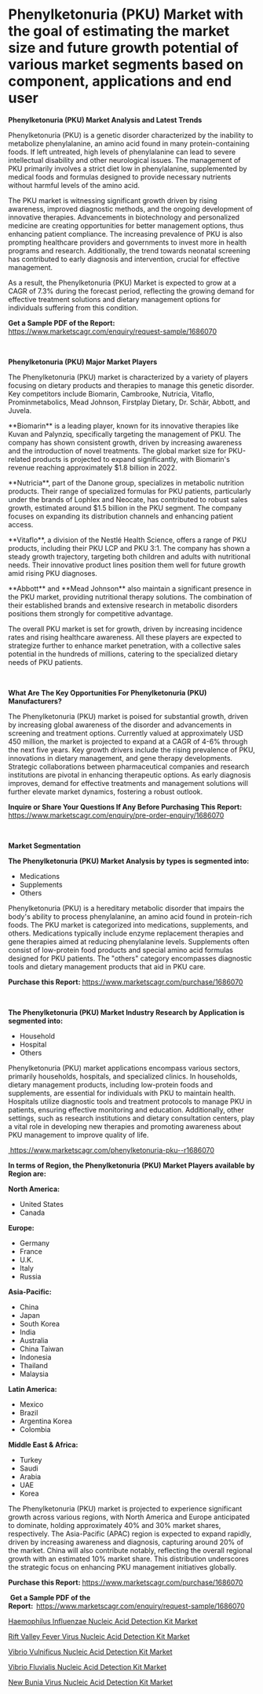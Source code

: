 <p><h1>Phenylketonuria (PKU) Market with the goal of estimating the market size and future growth potential of various market segments based on component, applications and end user</h1></p><p><strong>Phenylketonuria (PKU) Market Analysis and Latest Trends</strong></p>
<p><p>Phenylketonuria (PKU) is a genetic disorder characterized by the inability to metabolize phenylalanine, an amino acid found in many protein-containing foods. If left untreated, high levels of phenylalanine can lead to severe intellectual disability and other neurological issues. The management of PKU primarily involves a strict diet low in phenylalanine, supplemented by medical foods and formulas designed to provide necessary nutrients without harmful levels of the amino acid. </p><p>The PKU market is witnessing significant growth driven by rising awareness, improved diagnostic methods, and the ongoing development of innovative therapies. Advancements in biotechnology and personalized medicine are creating opportunities for better management options, thus enhancing patient compliance. The increasing prevalence of PKU is also prompting healthcare providers and governments to invest more in health programs and research. Additionally, the trend towards neonatal screening has contributed to early diagnosis and intervention, crucial for effective management. </p><p>As a result, the Phenylketonuria (PKU) Market is expected to grow at a CAGR of 7.3% during the forecast period, reflecting the growing demand for effective treatment solutions and dietary management options for individuals suffering from this condition.</p></p>
<p><strong>Get a Sample PDF of the Report:&nbsp;</strong> <a href="https://www.marketscagr.com/enquiry/request-sample/1686070?utm_campaign=2115&utm_medium=2&utm_source=Github&utm_content=ia&utm_term=24032025&utm_id=phenylketonuria-pku">https://www.marketscagr.com/enquiry/request-sample/1686070</a></p>
<p>&nbsp;</p>
<p><strong>Phenylketonuria (PKU) Major Market Players</strong></p>
<p><p>The Phenylketonuria (PKU) market is characterized by a variety of players focusing on dietary products and therapies to manage this genetic disorder. Key competitors include Biomarin, Cambrooke, Nutricia, Vitaflo, Prominmetabolics, Mead Johnson, Firstplay Dietary, Dr. Schär, Abbott, and Juvela.</p><p>**Biomarin** is a leading player, known for its innovative therapies like Kuvan and Palynziq, specifically targeting the management of PKU. The company has shown consistent growth, driven by increasing awareness and the introduction of novel treatments. The global market size for PKU-related products is projected to expand significantly, with Biomarin's revenue reaching approximately $1.8 billion in 2022.</p><p>**Nutricia**, part of the Danone group, specializes in metabolic nutrition products. Their range of specialized formulas for PKU patients, particularly under the brands of Lophlex and Neocate, has contributed to robust sales growth, estimated around $1.5 billion in the PKU segment. The company focuses on expanding its distribution channels and enhancing patient access.</p><p>**Vitaflo**, a division of the Nestlé Health Science, offers a range of PKU products, including their PKU LCP and PKU 3:1. The company has shown a steady growth trajectory, targeting both children and adults with nutritional needs. Their innovative product lines position them well for future growth amid rising PKU diagnoses.</p><p>**Abbott** and **Mead Johnson** also maintain a significant presence in the PKU market, providing nutritional therapy solutions. The combination of their established brands and extensive research in metabolic disorders positions them strongly for competitive advantage.</p><p>The overall PKU market is set for growth, driven by increasing incidence rates and rising healthcare awareness. All these players are expected to strategize further to enhance market penetration, with a collective sales potential in the hundreds of millions, catering to the specialized dietary needs of PKU patients.</p></p>
<p>&nbsp;</p>
<p><strong>What Are The Key Opportunities For Phenylketonuria (PKU) Manufacturers?</strong></p>
<p><p>The Phenylketonuria (PKU) market is poised for substantial growth, driven by increasing global awareness of the disorder and advancements in screening and treatment options. Currently valued at approximately USD 450 million, the market is projected to expand at a CAGR of 4-6% through the next five years. Key growth drivers include the rising prevalence of PKU, innovations in dietary management, and gene therapy developments. Strategic collaborations between pharmaceutical companies and research institutions are pivotal in enhancing therapeutic options. As early diagnosis improves, demand for effective treatments and management solutions will further elevate market dynamics, fostering a robust outlook.</p></p>
<p><strong>Inquire or Share Your Questions If Any Before Purchasing This Report:</strong> <a href="https://www.marketscagr.com/enquiry/pre-order-enquiry/1686070?utm_campaign=2115&utm_medium=2&utm_source=Github&utm_content=ia&utm_term=24032025&utm_id=phenylketonuria-pku">https://www.marketscagr.com/enquiry/pre-order-enquiry/1686070</a></p>
<p>&nbsp;</p>
<p><strong>Market Segmentation</strong></p>
<p><strong>The Phenylketonuria (PKU) Market Analysis by types is segmented into:</strong></p>
<p><ul><li>Medications</li><li>Supplements</li><li>Others</li></ul></p>
<p><p>Phenylketonuria (PKU) is a hereditary metabolic disorder that impairs the body's ability to process phenylalanine, an amino acid found in protein-rich foods. The PKU market is categorized into medications, supplements, and others. Medications typically include enzyme replacement therapies and gene therapies aimed at reducing phenylalanine levels. Supplements often consist of low-protein food products and special amino acid formulas designed for PKU patients. The "others" category encompasses diagnostic tools and dietary management products that aid in PKU care.</p></p>
<p><strong>Purchase this Report:&nbsp;</strong><a href="https://www.marketscagr.com/purchase/1686070?utm_campaign=2115&utm_medium=2&utm_source=Github&utm_content=ia&utm_term=24032025&utm_id=phenylketonuria-pku">https://www.marketscagr.com/purchase/1686070</a></p>
<p>&nbsp;</p>
<p><strong>The Phenylketonuria (PKU) Market Industry Research by Application is segmented into:</strong></p>
<p><ul><li>Household</li><li>Hospital</li><li>Others</li></ul></p>
<p><p>Phenylketonuria (PKU) market applications encompass various sectors, primarily households, hospitals, and specialized clinics. In households, dietary management products, including low-protein foods and supplements, are essential for individuals with PKU to maintain health. Hospitals utilize diagnostic tools and treatment protocols to manage PKU in patients, ensuring effective monitoring and education. Additionally, other settings, such as research institutions and dietary consultation centers, play a vital role in developing new therapies and promoting awareness about PKU management to improve quality of life.</p></p>
<p><a href="https://www.marketscagr.com/phenylketonuria-pku--r1686070?utm_campaign=2115&utm_medium=2&utm_source=Github&utm_content=ia&utm_term=24032025&utm_id=phenylketonuria-pku">&nbsp;https://www.marketscagr.com/phenylketonuria-pku--r1686070</a></p>
<p><strong>In terms of Region, the Phenylketonuria (PKU) Market Players available by Region are:</strong></p>
<p>
    <p> <strong> North America: </strong>
        <ul>
            <li>United States</li>
            <li>Canada</li>
        </ul>
        </p> 
    <p> <strong> Europe: </strong>
        <ul>
            <li>Germany</li>
            <li>France</li>
            <li>U.K.</li>
            <li>Italy</li>
            <li>Russia</li>
        </ul>
        </p> 
    <p> <strong> Asia-Pacific: </strong>
        <ul>
            <li>China</li>
            <li>Japan</li>
            <li>South Korea</li>
            <li>India</li>
            <li>Australia</li>
            <li>China Taiwan</li>
            <li>Indonesia</li>
            <li>Thailand</li>
            <li>Malaysia</li>
        </ul>
        </p> 
    <p> <strong> Latin America: </strong>
        <ul>
            <li>Mexico</li>
            <li>Brazil</li>
            <li>Argentina Korea</li>
            <li>Colombia</li>
        </ul>
        </p> 
    <p> <strong> Middle East & Africa: </strong>
        <ul>
            <li>Turkey</li>
            <li>Saudi</li>
            <li>Arabia</li>
            <li>UAE</li>
            <li>Korea</li>
        </ul>
    </p>
    </p>
<p><p>The Phenylketonuria (PKU) market is projected to experience significant growth across various regions, with North America and Europe anticipated to dominate, holding approximately 40% and 30% market shares, respectively. The Asia-Pacific (APAC) region is expected to expand rapidly, driven by increasing awareness and diagnosis, capturing around 20% of the market. China will also contribute notably, reflecting the overall regional growth with an estimated 10% market share. This distribution underscores the strategic focus on enhancing PKU management initiatives globally.</p></p>
<p><strong>Purchase this Report: </strong><a href="https://www.marketscagr.com/purchase/1686070?utm_campaign=2115&utm_medium=2&utm_source=Github&utm_content=ia&utm_term=24032025&utm_id=phenylketonuria-pku">https://www.marketscagr.com/purchase/1686070</a></p>
<p>&nbsp;<strong>Get a Sample PDF of the Report:&nbsp;&nbsp;</strong><a href="https://www.marketscagr.com/enquiry/request-sample/1686070?utm_campaign=2115&utm_medium=2&utm_source=Github&utm_content=ia&utm_term=24032025&utm_id=phenylketonuria-pku">https://www.marketscagr.com/enquiry/request-sample/1686070</a></p>
<p><strong></strong></p>
<p><p><a href="https://github.com/vitrilaoire/Market-Research-Report-List-1/blob/main/haemophilus-influenzae-nucleic-acid-detection-kit-market.md?utm_campaign=2115&utm_medium=2&utm_source=Github&utm_content=ia&utm_term=24032025&utm_id=phenylketonuria-pku">Haemophilus Influenzae Nucleic Acid Detection Kit Market</a></p><p><a href="https://github.com/shadnfamoza/Market-Research-Report-List-1/blob/main/rift-valley-fever-virus-nucleic-acid-detection-kit-market.md?utm_campaign=2115&utm_medium=2&utm_source=Github&utm_content=ia&utm_term=24032025&utm_id=phenylketonuria-pku">Rift Valley Fever Virus Nucleic Acid Detection Kit Market</a></p><p><a href="https://github.com/micbotam/Market-Research-Report-List-1/blob/main/vibrio-vulnificus-nucleic-acid-detection-kit-market.md?utm_campaign=2115&utm_medium=2&utm_source=Github&utm_content=ia&utm_term=24032025&utm_id=phenylketonuria-pku">Vibrio Vulnificus Nucleic Acid Detection Kit Market</a></p><p><a href="https://github.com/scaseiargas/Market-Research-Report-List-1/blob/main/vibrio-fluvialis-nucleic-acid-detection-kit-market.md?utm_campaign=2115&utm_medium=2&utm_source=Github&utm_content=ia&utm_term=24032025&utm_id=phenylketonuria-pku">Vibrio Fluvialis Nucleic Acid Detection Kit Market</a></p><p><a href="https://github.com/ngozudapshi/Market-Research-Report-List-1/blob/main/new-bunia-virus-nucleic-acid-detection-kit-market.md?utm_campaign=2115&utm_medium=2&utm_source=Github&utm_content=ia&utm_term=24032025&utm_id=phenylketonuria-pku">New Bunia Virus Nucleic Acid Detection Kit Market</a></p></p>